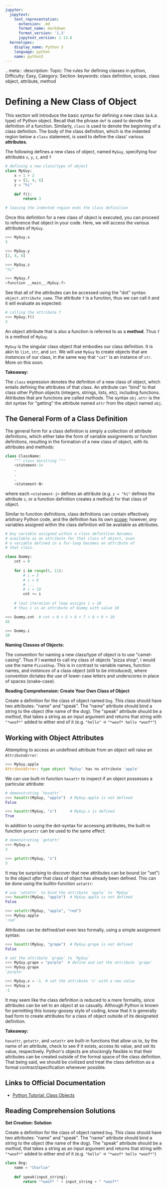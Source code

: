 ```yaml
---
jupyter:
  jupytext:
    text_representation:
      extension: .md
      format_name: markdown
      format_version: '1.3'
      jupytext_version: 1.13.6
  kernelspec:
    display_name: Python 3
    language: python
    name: python3
---
```


<!-- #raw raw_mimetype="text/restructuredtext" -->
.. meta::
   :description: Topic: The rules for defining classes in python, Difficulty: Easy, Category: Section
   :keywords: class definition, scope, class object, attribute, method
<!-- #endraw -->


<!-- #region -->
# Defining a New Class of Object

This section will introduce the basic syntax for defining a new class (a.k.a. type) of  Python object. Recall that the phrase `def` is used to denote the definition of a function. Similarly, `class` is used to denote the beginning of a class definition. The body of the class definition, which is the indented region below a `class` statement, is used to define the class' various **attributes**.

The following defines a new class of object, named `MyGuy`, specifying four attributes `x`, `y`, `z`, and `f`

```python
# defining a new class/type of object
class MyGuy:
    x = 1 + 2
    y = [2, 4, 6]
    z = "hi"
    
    def f():
        return 3

# leaving the indented region ends the class definition
```

Once this definition for a new class of object is executed, you can proceed to reference that object in your code. Here, we will access the various attributes of `MyGuy`.

```python
>>> MyGuy.x
3

>>> MyGuy.y
[2, 4, 6]

>>> MyGuy.z
"hi"

>>> MyGuy.f
<function __main__.MyGuy.f>
```

See that all of the attributes can be accessed using the "dot" syntax: `object.attribute_name`. The attribute `f` is a function, thus we can call it and it will evaluate as expected:

```python
# calling the attribute f
>>> MyGuy.f()
3
```

An object attribute that is also a function is referred to as a **method**. Thus `f` is a method of `MyGuy`.

`MyGuy` is the singular class object that embodies our class definition. It is akin to `list`, `str`, and `int`. We will use `MyGuy` to create objects that are *instances* of our class, in the same way that `"cat"` is an instance of `str`. More on this soon. 
<!-- #endregion -->

<div class="alert alert-info">

**Takeaway:**

The `class` expression denotes the definition of a new class of object, which entails defining the attributes of that class. An attribute can "bind" to that class other Python objects (integers, strings, lists, etc), including functions. Attributes that are functions are called *methods*. The syntax `obj.attr` is the dot syntax for "getting" the attribute named `attr` from the object named `obj`.  

</div>

<!-- #region -->
## The General Form of a Class Definition
The general form for a class definition is simply a collection of attribute definitions, which either take the form of variable assignments or function definitions, resulting in the formation of a new class of object, with its attributes and methods:

```python
class ClassName:
    """ class docstring """
    <statement-1>
    .
    .
    .
    <statement-N>
```

where each `<statement-j>` defines an attribute (e.g. `z = "hi"` defines the attribute `z`, or a function definition creates a method) for that class of object. 

Similar to function definitions, class definitions can contain effectively arbitrary Python code, and the definition has its own [scope](http://www.pythonlikeyoumeanit.com/Module2_EssentialsOfPython/Scope.html); however, *any* variables assigned within the class definition will be available as attributes. 

```python
# Any variable assigned within a class definition becomes
# available as an attribute for that class of object, even
# a variable defined in a for-loop becomes an attribute of 
# that class.

class Dummy:
    cnt = 0
    
    for i in range(5, 11):
        # i = 5
        # i = 6
        # ...
        # i = 10
        cnt += i
    
    # last iteration of loop assigns i = 10
    # thus i is an attribute of Dummy with value 10
```

```python
>>> Dummy.cnt  # cnt = 0 + 5 + 6 + 7 + 8 + 9 + 10
45

>>> Dummy.i
10
```
<!-- #endregion -->

<div class="alert alert-warning">

**Naming Classes of Objects:**

The convention for naming a new class/type of object is to use "camel-casing". Thus if I wanted to call my class of objects "pizza shop", I would use the name `PizzaShop`. This is in contrast to variable names, function names, and *instances* of a class object (still to be introduced), where convention dictates the use of lower-case letters and underscores in place of spaces (snake-case).  

</div>


<div class="alert alert-info">

**Reading Comprehension: Create Your Own Class of Object**

Create a definition for the class of object named `Dog`. This class should have two attributes: "name" and "speak". The "name" attribute should bind a string to the object (the name of the dog). The "speak" attribute should be a *method*, that takes a string as an input argument and returns that string with `"*woof*"` added to either end of it (e.g. `"hello"` -> `"*woof* hello *woof*"`)

</div>

<!-- #region -->
## Working with Object Attributes
Attempting to access an undefined attribute from an object will raise an `AttributeError`:

```python
>>> MyGuy.apple
AttributeError: type object 'MyGuy' has no attribute 'apple'
```

We can use built-in function `hasattr` to inspect if an object possesses a particular attribute:

```python
# demonstrating `hasattr`
>>> hasattr(MyGuy, "apple")  # MyGuy.apple is not defined
False

>>> hasattr(MyGuy, "x")      # MyGuy.x is defined
True
```

In addition to using the dot-syntax for accessing attributes, the built-in function `getattr` can be used to the same effect:

```python
# demonstrating `getattr`
>>> MyGuy.x
3

>>> getattr(MyGuy, "x")
3
```

It may be surprising to discover that new attributes can be bound (or "set") to the object *after* that class of object has already been defined. This can be done using the builtin-function `setattr`:

```python
# use `setattr` to bind the attribute `apple` to `MyGuy` 
>>> hasattr(MyGuy, "apple")  # MyGuy.apple is not defined
False

>>> setattr(MyGuy, "apple", "red")
>>> MyGuy.apple
'red'
```

Attributes can be defined/set even less formally, using a simple assignment syntax:
```python
>>> hasattr(MyGuy, "grape")  # MyGuy.grape is not defined
False

# set the attribute `grape` to `MyGuy` 
>>> MyGuy.grape = "purple"  # define and set the attribute 'grape' 
>>> MyGuy.grape
'purple'

>>> MyGuy.x = -1  # set the attribute 'x' with a new value
>>> MyGuy.x
-1
```

It may seem like the class definition is reduced to a mere formality, since attributes can be set to an object at so casually. Although Python is known for permitting this loosey-goosey style of coding, know that it is generally bad form to create attributes for a class of object outside of its designated definition.  
<!-- #endregion -->

<div class="alert alert-info">

**Takeaway:**

`hasattr`, `getattr`, and `setattr` are built-in functions that allow us to, by the name of an attribute, check to see if it exists, access its value, and set its value, respectively. Python's objects are shockingly flexible in that their attributes can be created outside of the formal space of the class definition. That being said, we should be civilized and treat the class definition as a formal contract/specification whenever possible.

</div>


## Links to Official Documentation

- [Python Tutorial: Class Objects](https://docs.python.org/3/tutorial/classes.html#class-objects)


## Reading Comprehension Solutions

<!-- #region -->
**Set Creation: Solution**
    
Create a definition for the class of object named `Dog`. This class should have two attributes: "name" and "speak". The "name" attribute should bind a string to the object (the name of the dog). The "speak" attribute should be a *method*, that takes a string as an input argument and returns that string with `"*woof*"` added to either end of it (e.g. `"hello"` -> `"*woof* hello *woof*"`)

```python
class Dog:
    name = "Charlie"
    
    def speak(input_string):
        return "*woof* " + input_string + " *woof*"
```
<!-- #endregion -->
